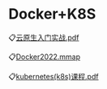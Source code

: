 # Docker+K8S

:clipboard:[云原生入门实战.pdf](file/云原生入门实战.pdf)

:clipboard:[Docker2022.mmap](file/Docker2022.mmap)

:clipboard:[kubernetes(k8s)课程.pdf](file/kubernetes(k8s)课程.pdf)
